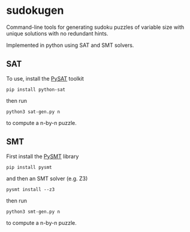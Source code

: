 # sudokugen

Command-line tools for generating sudoku puzzles 
of variable size with unique solutions with no redundant hints.

Implemented in python using SAT and SMT solvers.

## SAT 

To use, install the [PySAT](https://pysathq.github.io/) toolkit

`pip install python-sat`

then run 

`python3 sat-gen.py n`

to compute a n-by-n puzzle.

## SMT 

First install the [PySMT](https://github.com/pysmt/pysmt) library

`pip install pysmt`

and then an SMT solver (e.g. Z3)

`pysmt install --z3`

then run 

`python3 smt-gen.py n`

to compute a n-by-n puzzle.
